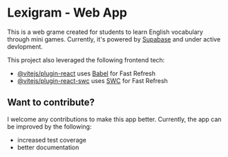 # Lexigram - Web App

This is a web grame created for students to learn English vocabulary through mini games.
Currently, it's powered by [Supabase](https://supabase.com/) and under active devlopment.

This project also leveraged the following frontend tech:

- [@vitejs/plugin-react](https://github.com/vitejs/vite-plugin-react/blob/main/packages/plugin-react/README.md) uses [Babel](https://babeljs.io/) for Fast Refresh
- [@vitejs/plugin-react-swc](https://github.com/vitejs/vite-plugin-react-swc) uses [SWC](https://swc.rs/) for Fast Refresh

## Want to contribute?

I welcome any contributions to make this app better. Currently, the app can be improved by the following:

- increased test coverage
- better documentation
